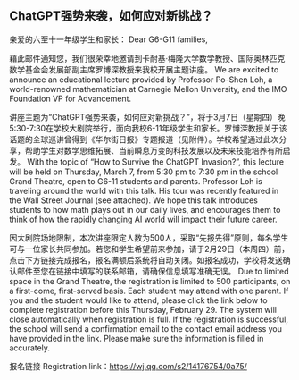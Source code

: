 ## ChatGPT强势来袭，如何应对新挑战？
亲爱的六至十一年级学生和家长：
Dear G6-G11 families,

藉此邮件通知您，我们很荣幸地邀请到卡耐基·梅隆大学数学教授、国际奥林匹克数学基金会发展部副主席罗博深教授来我校开展主题讲座。
We are excited to announce an educational lecture provided by Professor Po-Shen Loh, a world-renowned mathematician at Carnegie Mellon University, and the IMO Foundation VP for Advancement. 

讲座主题为“ChatGPT强势来袭，如何应对新挑战？”，将于3月7日（星期四）晚5:30-7:30在学校大剧院举行，面向我校6-11年级学生和家长。罗博深教授关于该话题的全球巡讲曾得到《华尔街日报》专题报道（见附件）。学校希望通过此次分享，帮助学生对数学思维拓展、当前瞬息万变的科技发展以及未来技能培养有所启发。
With the topic of “How to Survive the ChatGPT Invasion?”, this lecture will be held on Thursday, March 7, from 5:30 pm to 7:30 pm in the school Grand Theatre, open to G6-11 students and parents. Professor Loh is traveling around the world with this talk. His tour was recently featured in the Wall Street Journal (see attached). We hope this talk introduces students to how math plays out in our daily lives, and encourages them to think of how the rapidly changing AI world will impact their future career.

因大剧院场地限制，本次讲座限定人数为500人，采取“先报先得”原则，每名学生可与一位家长共同参加。若您和学生希望前来参加，请于2月29日（本周四）前，点击下方链接完成报名，报名满额后系统将自动关闭。如报名成功，学校将发送确认邮件至您在链接中填写的联系邮箱，请确保信息填写准确无误。
Due to limited space in the Grand Theatre, the registration is limited to 500 participants, on a first-come, first-served basis. Each student may attend with one parent. If you and the student would like to attend, please click the link below to complete registration before this Thursday, February 29. The system will close automatically when registration is full. If the registration is successful, the school will send a confirmation email to the contact email address you have provided in the link. Please make sure the information is filled in accurately.

报名链接 Registration link：https://wj.qq.com/s2/14176754/0a75/


